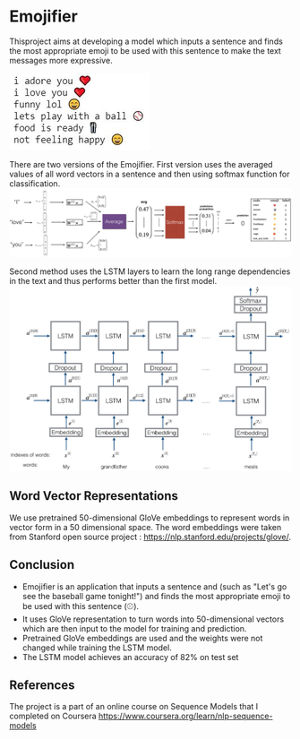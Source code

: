 # Emojifier
Thisproject aims at developing a model which inputs a sentence and finds the most appropriate emoji to be used with this sentence to make the text messages more expressive.

![](https://github.com/parasgulati8/Emojifier/blob/master/images/Capture.JPG)

There are two versions of the Emojifier. First version uses the averaged values of all word vectors in a sentence and then using softmax function for classification.
![](https://github.com/parasgulati8/Emojifier/blob/master/images/emojifierv1.png)

Second method uses the LSTM layers to learn the long range dependencies in the text and thus performs better than the first model.
![](https://github.com/parasgulati8/Emojifier/blob/master/images/emojifier-v2.png)
## Word Vector Representations

We use pretrained 50-dimensional GloVe embeddings to represent words in vector form in a 50 dimensional space. The word embeddings were taken from Stanford open source project : https://nlp.stanford.edu/projects/glove/.

## Conclusion

- Emojifier is an application that inputs a sentence and (such as "Let's go see the baseball game tonight!") and finds the most appropriate emoji to be used with this sentence (⚾️). 
- It uses GloVe representation to turn words into 50-dimensional vectors which are then input to the model for training and prediction.
- Pretrained GloVe embeddings are used and the weights were not changed while training the LSTM model.
- The LSTM model achieves an accuracy of 82% on test set

## References
The project is a part of an online course on Sequence Models that I completed on Coursera
https://www.coursera.org/learn/nlp-sequence-models
